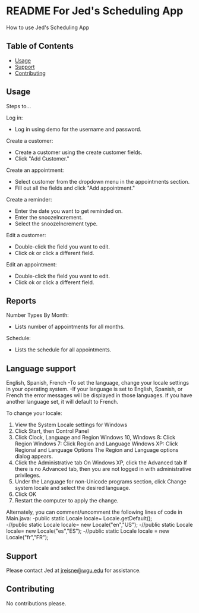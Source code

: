 # README For Jed's Scheduling App

How to use Jed's Scheduling App 

## Table of Contents


- [Usage](#usage)
- [Support](#support)
- [Contributing](#contributing)


## Usage

Steps to...

Log in:
- Log in using demo for the username and password.

Create a customer:
- Create a customer using the create customer fields.
- Click "Add Customer."

Create an appointment:
- Select customer from the dropdown menu in the appointments section.
- Fill out all the fields and click "Add appointment."

Create a reminder:
- Enter the date you want to get reminded on.
- Enter the snoozeIncrement.
- Select the snoozeIncrement type.

Edit a customer:
- Double-click the field you want to edit.
- Click ok or click a different field.

Edit an appointment:
- Double-click the field you want to edit.
- Click ok or click a different field.


## Reports

Number Types By Month:
- Lists number of appointments for all months.

Schedule:
- Lists the schedule for all appointments.


## Language support

English, Spanish, French
-To set the language, change your locale settings in your operating system.
-If your language is set to English, Spanish, or French the error messages will
be displayed in those languages. If you have another language set, it will
default to French.

To change your locale:
1. View the System Locale settings for Windows
2. Click Start, then Control Panel
3. Click Clock, Language and Region
Windows 10, Windows 8: Click Region 
Windows 7: Click Region and Language
Windows XP: Click Regional and Language Options 
The Region and Language options dialog appears.
4. Click the Administrative tab
On Windows XP, click the Advanced tab 
If there is no Advanced tab, then you are not logged in with administrative privileges.
5. Under the Language for non-Unicode programs section, click Change system locale and select the desired language.
6. Click OK
7. Restart the computer to apply the change.

Alternately, you can comment/uncomment the following lines of code in Main.java:
-public static Locale locale= Locale.getDefault();    
-//public static Locale locale= new Locale("en","US");
-//public static Locale locale= new Locale("es","ES");
-//public static Locale locale = new Locale("fr","FR");


## Support

Please contact Jed at jreisne@wgu.edu for assistance.

## Contributing

No contributions please.
